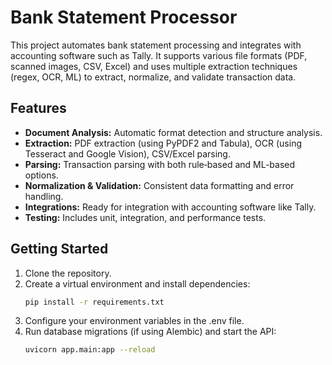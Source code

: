 # Bank Statement Processor

This project automates bank statement processing and integrates with accounting software such as Tally. It supports various file formats (PDF, scanned images, CSV, Excel) and uses multiple extraction techniques (regex, OCR, ML) to extract, normalize, and validate transaction data.

## Features

- **Document Analysis:** Automatic format detection and structure analysis.
- **Extraction:** PDF extraction (using PyPDF2 and Tabula), OCR (using Tesseract and Google Vision), CSV/Excel parsing.
- **Parsing:** Transaction parsing with both rule‐based and ML-based options.
- **Normalization & Validation:** Consistent data formatting and error handling.
- **Integrations:** Ready for integration with accounting software like Tally.
- **Testing:** Includes unit, integration, and performance tests.

## Getting Started

1. Clone the repository.
2. Create a virtual environment and install dependencies:
   ```bash
   pip install -r requirements.txt
3. Configure your environment variables in the .env file.
4. Run database migrations (if using Alembic) and start the API:
    ```bash
    uvicorn app.main:app --reload